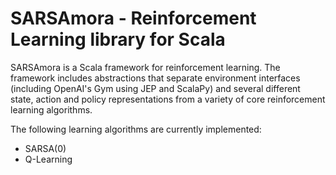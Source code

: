# SARSAmora - Reinforcement Learning library for Scala

SARSAmora is a Scala framework for reinforcement learning.  The
framework includes abstractions that separate environment interfaces
(including OpenAI's Gym using JEP and ScalaPy) and several different
state, action and policy representations from a variety of core
reinforcement learning algorithms.

The following learning algorithms are currently implemented:

* SARSA(0)
* Q-Learning




